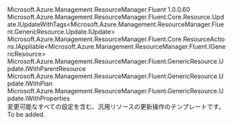 <Type Name="IUpdate" FullName="Microsoft.Azure.Management.ResourceManager.Fluent.GenericResource.Update.IUpdate">
  <TypeSignature Language="C#" Value="public interface IUpdate : Microsoft.Azure.Management.ResourceManager.Fluent.Core.Resource.Update.IUpdateWithTags&lt;Microsoft.Azure.Management.ResourceManager.Fluent.GenericResource.Update.IUpdate&gt;, Microsoft.Azure.Management.ResourceManager.Fluent.Core.ResourceActions.IAppliable&lt;Microsoft.Azure.Management.ResourceManager.Fluent.IGenericResource&gt;, Microsoft.Azure.Management.ResourceManager.Fluent.GenericResource.Update.IWithParentResource, Microsoft.Azure.Management.ResourceManager.Fluent.GenericResource.Update.IWithPlan, Microsoft.Azure.Management.ResourceManager.Fluent.GenericResource.Update.IWithProperties" />
  <TypeSignature Language="ILAsm" Value=".class public interface auto ansi abstract IUpdate implements class Microsoft.Azure.Management.ResourceManager.Fluent.Core.Resource.Update.IUpdateWithTags`1&lt;class Microsoft.Azure.Management.ResourceManager.Fluent.GenericResource.Update.IUpdate&gt;, class Microsoft.Azure.Management.ResourceManager.Fluent.Core.ResourceActions.IAppliable`1&lt;class Microsoft.Azure.Management.ResourceManager.Fluent.IGenericResource&gt;, class Microsoft.Azure.Management.ResourceManager.Fluent.Core.ResourceActions.IIndexable, class Microsoft.Azure.Management.ResourceManager.Fluent.GenericResource.Update.IWithParentResource, class Microsoft.Azure.Management.ResourceManager.Fluent.GenericResource.Update.IWithPlan, class Microsoft.Azure.Management.ResourceManager.Fluent.GenericResource.Update.IWithProperties" />
  <TypeSignature Language="DocId" Value="T:Microsoft.Azure.Management.ResourceManager.Fluent.GenericResource.Update.IUpdate" />
  <TypeSignature Language="VB.NET" Value="Public Interface IUpdate&#xA;Implements IAppliable(Of IGenericResource), IUpdateWithTags(Of IUpdate), IWithParentResource, IWithPlan, IWithProperties" />
  <TypeSignature Language="F#" Value="type IUpdate = interface&#xA;    interface IAppliable&lt;IGenericResource&gt;&#xA;    interface IIndexable&#xA;    interface IWithPlan&#xA;    interface IWithParentResource&#xA;    interface IWithProperties&#xA;    interface IUpdateWithTags&lt;IUpdate&gt;" />
  <AssemblyInfo>
    <AssemblyName>Microsoft.Azure.Management.ResourceManager.Fluent</AssemblyName>
    <AssemblyVersion>1.0.0.60</AssemblyVersion>
  </AssemblyInfo>
  <Interfaces>
    <Interface>
      <InterfaceName>Microsoft.Azure.Management.ResourceManager.Fluent.Core.Resource.Update.IUpdateWithTags&lt;Microsoft.Azure.Management.ResourceManager.Fluent.GenericResource.Update.IUpdate&gt;</InterfaceName>
    </Interface>
    <Interface>
      <InterfaceName>Microsoft.Azure.Management.ResourceManager.Fluent.Core.ResourceActions.IAppliable&lt;Microsoft.Azure.Management.ResourceManager.Fluent.IGenericResource&gt;</InterfaceName>
    </Interface>
    <Interface>
      <InterfaceName>Microsoft.Azure.Management.ResourceManager.Fluent.GenericResource.Update.IWithParentResource</InterfaceName>
    </Interface>
    <Interface>
      <InterfaceName>Microsoft.Azure.Management.ResourceManager.Fluent.GenericResource.Update.IWithPlan</InterfaceName>
    </Interface>
    <Interface>
      <InterfaceName>Microsoft.Azure.Management.ResourceManager.Fluent.GenericResource.Update.IWithProperties</InterfaceName>
    </Interface>
  </Interfaces>
  <Docs>
    <summary>
            変更可能なすべての設定を含む、汎用リソースの更新操作のテンプレートです。
            </summary>
    <remarks>To be added.</remarks>
  </Docs>
  <Members />
</Type>